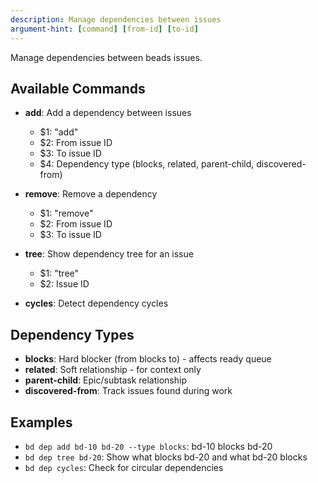 ```yaml
---
description: Manage dependencies between issues
argument-hint: [command] [from-id] [to-id]
---
```


Manage dependencies between beads issues.

## Available Commands

- **add**: Add a dependency between issues
  - $1: "add"
  - $2: From issue ID
  - $3: To issue ID
  - $4: Dependency type (blocks, related, parent-child, discovered-from)

- **remove**: Remove a dependency
  - $1: "remove"
  - $2: From issue ID
  - $3: To issue ID

- **tree**: Show dependency tree for an issue
  - $1: "tree"
  - $2: Issue ID

- **cycles**: Detect dependency cycles

## Dependency Types

- **blocks**: Hard blocker (from blocks to) - affects ready queue
- **related**: Soft relationship - for context only
- **parent-child**: Epic/subtask relationship
- **discovered-from**: Track issues found during work

## Examples

- `bd dep add bd-10 bd-20 --type blocks`: bd-10 blocks bd-20
- `bd dep tree bd-20`: Show what blocks bd-20 and what bd-20 blocks
- `bd dep cycles`: Check for circular dependencies
